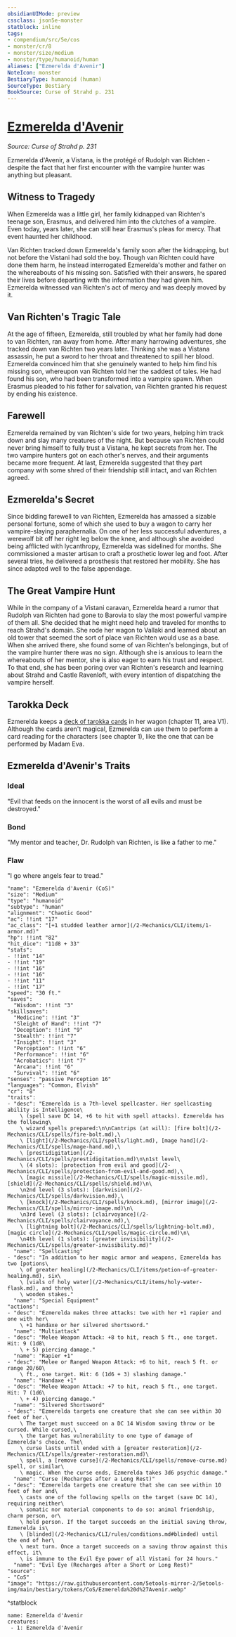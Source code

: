 ```yaml
---
obsidianUIMode: preview
cssclass: json5e-monster
statblock: inline
tags:
- compendium/src/5e/cos
- monster/cr/8
- monster/size/medium
- monster/type/humanoid/human
aliases: ["Ezmerelda d'Avenir"]
NoteIcon: monster
BestiaryType: humanoid (human)
SourceType: Bestiary
BookSource: Curse of Strahd p. 231
---
```

# [Ezmerelda d'Avenir](2-Mechanics\CLI\bestiary\npc/ezmerelda-davenir-cos.md)
*Source: Curse of Strahd p. 231*  

Ezmerelda d'Avenir, a Vistana, is the protégé of Rudolph van Richten - despite the fact that her first encounter with the vampire hunter was anything but pleasant.

## Witness to Tragedy

When Ezmerelda was a little girl, her family kidnapped van Richten's teenage son, Erasmus, and delivered him into the clutches of a vampire. Even today, years later, she can still hear Erasmus's pleas for mercy. That event haunted her childhood.

Van Richten tracked down Ezmerelda's family soon after the kidnapping, but not before the Vistani had sold the boy. Though van Richten could have done them harm, he instead interrogated Ezmerelda's mother and father on the whereabouts of his missing son. Satisfied with their answers, he spared their lives before departing with the information they had given him. Ezmerelda witnessed van Richten's act of mercy and was deeply moved by it.

## Van Richten's Tragic Tale

At the age of fifteen, Ezmerelda, still troubled by what her family had done to van Richten, ran away from home. After many harrowing adventures, she tracked down van Richten two years later. Thinking she was a Vistana assassin, he put a sword to her throat and threatened to spill her blood. Ezmerelda convinced him that she genuinely wanted to help him find his missing son, whereupon van Richten told her the saddest of tales. He had found his son, who had been transformed into a vampire spawn. When Erasmus pleaded to his father for salvation, van Richten granted his request by ending his existence.

## Farewell

Ezmerelda remained by van Richten's side for two years, helping him track down and slay many creatures of the night. But because van Richten could never bring himself to fully trust a Vistana, he kept secrets from her. The two vampire hunters got on each other's nerves, and their arguments became more frequent. At last, Ezmerelda suggested that they part company with some shred of their friendship still intact, and van Richten agreed.

## Ezmerelda's Secret

Since bidding farewell to van Richten, Ezmerelda has amassed a sizable personal fortune, some of which she used to buy a wagon to carry her vampire-slaying paraphernalia. On one of her less successful adventures, a werewolf bit off her right leg below the knee, and although she avoided being afflicted with lycanthropy, Ezmerelda was sidelined for months. She commissioned a master artisan to craft a prosthetic lower leg and foot. After several tries, he delivered a prosthesis that restored her mobility. She has since adapted well to the false appendage.

## The Great Vampire Hunt

While in the company of a Vistani caravan, Ezmerelda heard a rumor that Rudolph van Richten had gone to Barovia to slay the most powerful vampire of them all. She decided that he might need help and traveled for months to reach Strahd's domain. She rode her wagon to Vallaki and learned about an old tower that seemed the sort of place van Richten would use as a base. When she arrived there, she found some of van Richten's belongings, but of the vampire hunter there was no sign. Although she is anxious to learn the whereabouts of her mentor, she is also eager to earn his trust and respect. To that end, she has been poring over van Richten's research and learning about Strahd and Castle Ravenloft, with every intention of dispatching the vampire herself.

## Tarokka Deck

Ezmerelda keeps a [deck of tarokka cards](/2-Mechanics/CLI/decks/tarokka-deck-cos.md) in her wagon (chapter 11, area V1). Although the cards aren't magical, Ezmerelda can use them to perform a card reading for the characters (see chapter 1), like the one that can be performed by Madam Eva.

## Ezmerelda d'Avenir's Traits

### Ideal

"Evil that feeds on the innocent is the worst of all evils and must be destroyed."

### Bond

"My mentor and teacher, Dr. Rudolph van Richten, is like a father to me."

### Flaw

"I go where angels fear to tread."

```statblock
"name": "Ezmerelda d'Avenir (CoS)"
"size": "Medium"
"type": "humanoid"
"subtype": "human"
"alignment": "Chaotic Good"
"ac": !!int "17"
"ac_class": "[+1 studded leather armor](/2-Mechanics/CLI/items/1-armor.md)"
"hp": !!int "82"
"hit_dice": "11d8 + 33"
"stats":
- !!int "14"
- !!int "19"
- !!int "16"
- !!int "16"
- !!int "11"
- !!int "17"
"speed": "30 ft."
"saves":
  "Wisdom": !!int "3"
"skillsaves":
  "Medicine": !!int "3"
  "Sleight of Hand": !!int "7"
  "Deception": !!int "9"
  "Stealth": !!int "7"
  "Insight": !!int "3"
  "Perception": !!int "6"
  "Performance": !!int "6"
  "Acrobatics": !!int "7"
  "Arcana": !!int "6"
  "Survival": !!int "6"
"senses": "passive Perception 16"
"languages": "Common, Elvish"
"cr": "8"
"traits":
- "desc": "Ezmerelda is a 7th-level spellcaster. Her spellcasting ability is Intelligence\
    \ (spell save DC 14, +6 to hit with spell attacks). Ezmerelda has the following\
    \ wizard spells prepared:\n\nCantrips (at will): [fire bolt](/2-Mechanics/CLI/spells/fire-bolt.md),\
    \ [light](/2-Mechanics/CLI/spells/light.md), [mage hand](/2-Mechanics/CLI/spells/mage-hand.md),\
    \ [prestidigitation](/2-Mechanics/CLI/spells/prestidigitation.md)\n\n1st level\
    \ (4 slots): [protection from evil and good](/2-Mechanics/CLI/spells/protection-from-evil-and-good.md),\
    \ [magic missile](/2-Mechanics/CLI/spells/magic-missile.md), [shield](/2-Mechanics/CLI/spells/shield.md)\n\
    \n2nd level (3 slots): [darkvision](/2-Mechanics/CLI/spells/darkvision.md),\
    \ [knock](/2-Mechanics/CLI/spells/knock.md), [mirror image](/2-Mechanics/CLI/spells/mirror-image.md)\n\
    \n3rd level (3 slots): [clairvoyance](/2-Mechanics/CLI/spells/clairvoyance.md),\
    \ [lightning bolt](/2-Mechanics/CLI/spells/lightning-bolt.md), [magic circle](/2-Mechanics/CLI/spells/magic-circle.md)\n\
    \n4th level (1 slots): [greater invisibility](/2-Mechanics/CLI/spells/greater-invisibility.md)"
  "name": "Spellcasting"
- "desc": "In addition to her magic armor and weapons, Ezmerelda has two [potions\
    \ of greater healing](/2-Mechanics/CLI/items/potion-of-greater-healing.md), six\
    \ [vials of holy water](/2-Mechanics/CLI/items/holy-water-flask.md), and three\
    \ wooden stakes."
  "name": "Special Equipment"
"actions":
- "desc": "Ezmerelda makes three attacks: two with her +1 rapier and one with her\
    \ +1 handaxe or her silvered shortsword."
  "name": "Multiattack"
- "desc": "Melee Weapon Attack: +8 to hit, reach 5 ft., one target. Hit: 9 (1d8\
    \ + 5) piercing damage."
  "name": "Rapier +1"
- "desc": "Melee or Ranged Weapon Attack: +6 to hit, reach 5 ft. or range 20/60\
    \ ft., one target. Hit: 6 (1d6 + 3) slashing damage."
  "name": "Handaxe +1"
- "desc": "Melee Weapon Attack: +7 to hit, reach 5 ft., one target. Hit: 7 (1d6\
    \ + 4) piercing damage."
  "name": "Silvered Shortsword"
- "desc": "Ezmerelda targets one creature that she can see within 30 feet of her.\
    \ The target must succeed on a DC 14 Wisdom saving throw or be cursed. While cursed,\
    \ the target has vulnerability to one type of damage of Ezmerelda's choice. The\
    \ curse lasts until ended with a [greater restoration](/2-Mechanics/CLI/spells/greater-restoration.md)\
    \ spell, a [remove curse](/2-Mechanics/CLI/spells/remove-curse.md) spell, or similar\
    \ magic. When the curse ends, Ezmerelda takes 3d6 psychic damage."
  "name": "Curse (Recharges after a Long Rest)"
- "desc": "Ezmerelda targets one creature that she can see within 10 feet of her and\
    \ casts one of the following spells on the target (save DC 14), requiring neither\
    \ somatic nor material components to do so: animal friendship, charm person, or\
    \ hold person. If the target succeeds on the initial saving throw, Ezmerelda is\
    \ [blinded](/2-Mechanics/CLI/rules/conditions.md#blinded) until the end of her\
    \ next turn. Once a target succeeds on a saving throw against this effect, it\
    \ is immune to the Evil Eye power of all Vistani for 24 hours."
  "name": "Evil Eye (Recharges after a Short or Long Rest)"
"source":
- "CoS"
"image": "https://raw.githubusercontent.com/5etools-mirror-2/5etools-img/main/bestiary/tokens/CoS/Ezmerelda%20d%27Avenir.webp"
```
^statblock

```encounter-table
name: Ezmerelda d'Avenir
creatures:
 - 1: Ezmerelda d'Avenir
```